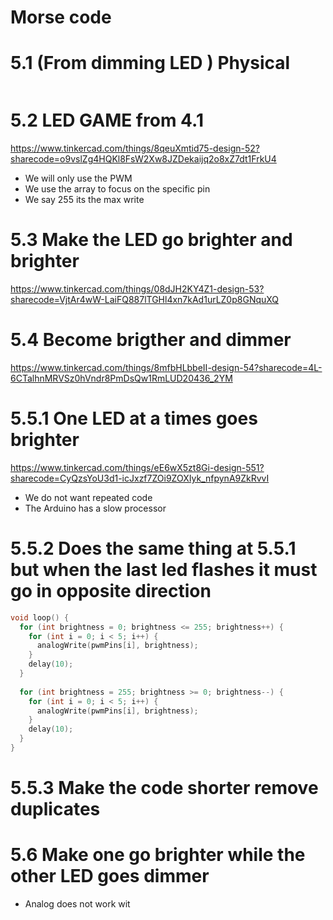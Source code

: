 
# Morse code

# 5.1 (From dimming LED ) Physical

```c++

```

# 5.2 LED GAME from 4.1
https://www.tinkercad.com/things/8qeuXmtid75-design-52?sharecode=o9vslZg4HQKl8FsW2Xw8JZDekaijq2o8xZ7dt1FrkU4
- We  will only use the PWM 
- We use the array to focus on the specific pin
- We say 255 its the max write 

# 5.3 Make the LED go brighter and brighter
https://www.tinkercad.com/things/08dJH2KY4Z1-design-53?sharecode=VjtAr4wW-LaiFQ887lTGHl4xn7kAd1urLZ0p8GNquXQ
# 5.4 Become brigther and dimmer

https://www.tinkercad.com/things/8mfbHLbbeII-design-54?sharecode=4L-6CTalhnMRVSz0hVndr8PmDsQw1RmLUD20436_2YM

# 5.5.1 One LED at a times goes brighter 

https://www.tinkercad.com/things/eE6wX5zt8Gi-design-551?sharecode=CyQzsYoU3d1-icJxzf7ZOi9ZOXIyk_nfpynA9ZkRvvI

- We do not want repeated code
- The Arduino has a slow processor

# 5.5.2 Does the same thing at 5.5.1 but when the last led flashes it must go in opposite direction
```c++
void loop() {
  for (int brightness = 0; brightness <= 255; brightness++) {
    for (int i = 0; i < 5; i++) {
      analogWrite(pwmPins[i], brightness);
    }
    delay(10);
  }
  
  for (int brightness = 255; brightness >= 0; brightness--) {
    for (int i = 0; i < 5; i++) {
      analogWrite(pwmPins[i], brightness);
    }
    delay(10);
  }
}
```
# 5.5.3 Make the code shorter remove duplicates 

# 5.6 Make one go brighter while the other LED goes dimmer 

- Analog does not work wit
